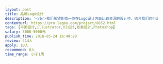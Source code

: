 ```yaml
---                
layout: post       
title: 品牌Logo设计           
description: '</br>我们希望能找一位在Logo设计方面比较资深的设计师，结合我们的行业背景与愿景，设计出一款符合当前设计潮流的品牌logo。</br></br>公司背景：</br>H5游戏研发团队，休闲类游戏为主。</br>'     
contenturl: https://pro.lagou.com/project/8052.html      
tags: [平面设计,illustrator,VI设计,形象设计,Photoshop]            
salary: 3000-5000元          
publish_time: 2018-05-24 16:40:20         
review: 414人                   
apply: 10人                   
recommend: 0人                   
time_range: 小于1周              
---                 
```


